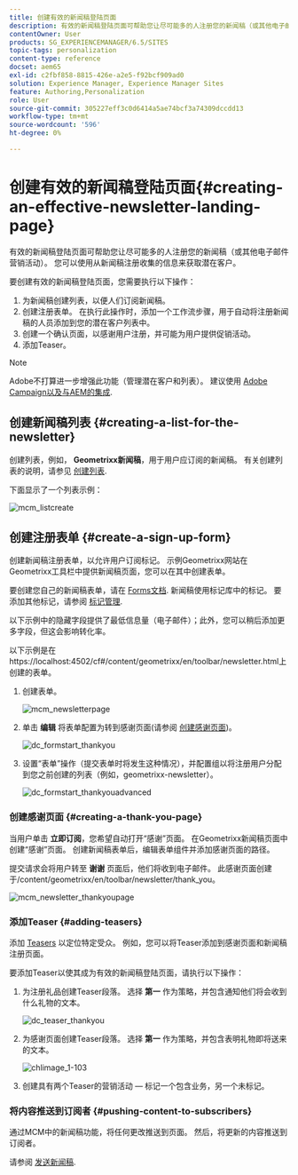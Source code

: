 ```yaml
---
title: 创建有效的新闻稿登陆页面
description: 有效的新闻稿登陆页面可帮助您让尽可能多的人注册您的新闻稿（或其他电子邮件营销活动）。 您可以使用从新闻稿注册收集的信息来获取潜在客户。
contentOwner: User
products: SG_EXPERIENCEMANAGER/6.5/SITES
topic-tags: personalization
content-type: reference
docset: aem65
exl-id: c2fbf858-8815-426e-a2e5-f92bcf909ad0
solution: Experience Manager, Experience Manager Sites
feature: Authoring,Personalization
role: User
source-git-commit: 305227eff3c0d6414a5ae74bcf3a74309dccdd13
workflow-type: tm+mt
source-wordcount: '596'
ht-degree: 0%

---
```


# 创建有效的新闻稿登陆页面{#creating-an-effective-newsletter-landing-page}

有效的新闻稿登陆页面可帮助您让尽可能多的人注册您的新闻稿（或其他电子邮件营销活动）。 您可以使用从新闻稿注册收集的信息来获取潜在客户。

要创建有效的新闻稿登陆页面，您需要执行以下操作：

1. 为新闻稿创建列表，以便人们订阅新闻稿。
1. 创建注册表单。 在执行此操作时，添加一个工作流步骤，用于自动将注册新闻稿的人员添加到您的潜在客户列表中。
1. 创建一个确认页面，以感谢用户注册，并可能为用户提供促销活动。
1. 添加Teaser。

>[!NOTE]
>
>Adobe不打算进一步增强此功能（管理潜在客户和列表）。
>建议使用 [Adobe Campaign以及与AEM的集成](/help/sites-administering/campaign.md).

## 创建新闻稿列表 {#creating-a-list-for-the-newsletter}

创建列表，例如， **Geometrixx新闻稿**，用于用户应订阅的新闻稿。 有关创建列表的说明，请参见 [创建列表](/help/sites-classic-ui-authoring/classic-personalization-campaigns.md#creatingnewlists).

下面显示了一个列表示例：

![mcm_listcreate](assets/mcm_listcreate.png)

## 创建注册表单 {#create-a-sign-up-form}

创建新闻稿注册表单，以允许用户订阅标记。 示例Geometrixx网站在Geometrixx工具栏中提供新闻稿页面，您可以在其中创建表单。

要创建您自己的新闻稿表单，请在 [Forms文档](/help/sites-authoring/default-components.md#form). 新闻稿使用标记库中的标记。 要添加其他标记，请参阅 [标记管理](/help/sites-authoring/tags.md#tagadministration).

以下示例中的隐藏字段提供了最低信息量（电子邮件）；此外，您可以稍后添加更多字段，但这会影响转化率。

以下示例是在https://localhost:4502/cf#/content/geometrixx/en/toolbar/newsletter.html上创建的表单。

1. 创建表单。

   ![mcm_newsletterpage](assets/mcm_newsletterpage.png)

1. 单击 **编辑** 将表单配置为转到感谢页面(请参阅 [创建感谢页面](#creating-a-thank-you-page))。

   ![dc_formstart_thankyou](assets/dc_formstart_thankyou.png)

1. 设置“表单”操作（提交表单时将发生这种情况），并配置组以将注册用户分配到您之前创建的列表（例如，geometrixx-newsletter）。

   ![dc_formstart_thankyouadvanced](assets/dc_formstart_thankyouadvanced.png)

### 创建感谢页面 {#creating-a-thank-you-page}

当用户单击 **立即订阅**，您希望自动打开“感谢”页面。 在Geometrixx新闻稿页面中创建“感谢”页面。 创建新闻稿表单后，编辑表单组件并添加感谢页面的路径。

提交请求会将用户转至 **谢谢** 页面后，他们将收到电子邮件。 此感谢页面创建于/content/geometrixx/en/toolbar/newsletter/thank_you。

![mcm_newsletter_thankyoupage](assets/mcm_newsletter_thankyoupage.png)

### 添加Teaser {#adding-teasers}

添加 [Teasers](/help/sites-classic-ui-authoring/classic-personalization-campaigns.md#teasers) 以定位特定受众。 例如，您可以将Teaser添加到感谢页面和新闻稿注册页面。

要添加Teaser以使其成为有效的新闻稿登陆页面，请执行以下操作：

1. 为注册礼品创建Teaser段落。 选择 **第一** 作为策略，并包含通知他们将会收到什么礼物的文本。

   ![dc_teaser_thankyou](assets/dc_teaser_thankyou.png)

1. 为感谢页面创建Teaser段落。 选择 **第一** 作为策略，并包含表明礼物即将送来的文本。

   ![chlimage_1-103](assets/chlimage_1-103.png)

1. 创建具有两个Teaser的营销活动 — 标记一个包含业务，另一个未标记。

### 将内容推送到订阅者 {#pushing-content-to-subscribers}

通过MCM中的新闻稿功能，将任何更改推送到页面。 然后，将更新的内容推送到订阅者。

请参阅 [发送新闻稿](/help/sites-classic-ui-authoring/classic-personalization-campaigns.md#newsletters).
